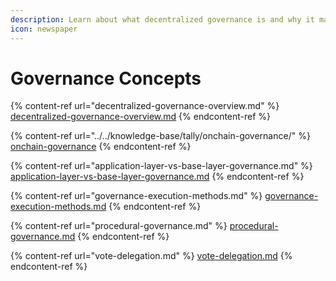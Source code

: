 ```yaml
---
description: Learn about what decentralized governance is and why it matters.
icon: newspaper
---
```


# Governance Concepts

{% content-ref url="decentralized-governance-overview.md" %}
[decentralized-governance-overview.md](decentralized-governance-overview.md)
{% endcontent-ref %}

{% content-ref url="../../knowledge-base/tally/onchain-governance/" %}
[onchain-governance](../../knowledge-base/tally/onchain-governance/)
{% endcontent-ref %}

{% content-ref url="application-layer-vs-base-layer-governance.md" %}
[application-layer-vs-base-layer-governance.md](application-layer-vs-base-layer-governance.md)
{% endcontent-ref %}

{% content-ref url="governance-execution-methods.md" %}
[governance-execution-methods.md](governance-execution-methods.md)
{% endcontent-ref %}

{% content-ref url="procedural-governance.md" %}
[procedural-governance.md](procedural-governance.md)
{% endcontent-ref %}

{% content-ref url="vote-delegation.md" %}
[vote-delegation.md](vote-delegation.md)
{% endcontent-ref %}
